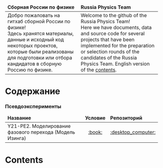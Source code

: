 <table>
	<thead>
		<tr>
			<td><strong>Сборная России по физике</strong></td>
			<td><strong>Russia Physics Team</strong></td>
		</tr>
	</thead>
	<tbody>
		<tr>
			<td>Добро пожаловать на гитхаб сборной России по физике!<br />Здесь хранятся материалы, данные и исходный код некоторых проектов, которые были реализованы для подготовки или отбора кандидатов в сборную Россию по физике.</td>
			<td>Welcome to the github of the Russia Physics Team!<br />Here we have documents, data and source code for several projects that have been implemented for the preparation or selection rounds of the candidates of the Russia Physics Team. English version of the <a href="#contents_en">contents</a>.</td>
		</tr>
	</tbody>
</table>

# Содержание
### Псевдоэксперименты
<table>
	<thead>
		<tr>
			<td><strong>Название</strong></td>
			<td><strong>Условие</strong></td>
			<td><strong>Репозиторий</strong></td>
		</tr>
	</thead>
	<tbody>
		<tr>
			<td>Y21-PE2. Моделирование фазового перехода (Модель Изинга)</td>
			<td align="center"><a href="https://pho.rs/p/243">:book:</a></td>
			<td align="center"><a href="https://github.com/pho-rs/Y21-PE2.-Ising-Model">:desktop_computer:</a></td>
		</tr>
	</tbody>
</table>

<h1 id="contents_en">Contents</h1>
